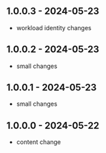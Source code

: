 ## 1.0.0.3 - 2024-05-23

- workload identity changes          

## 1.0.0.2 - 2024-05-23

- small changes 

## 1.0.0.1 - 2024-05-23

- small changes   

## 1.0.0.0 - 2024-05-22

- content change         
